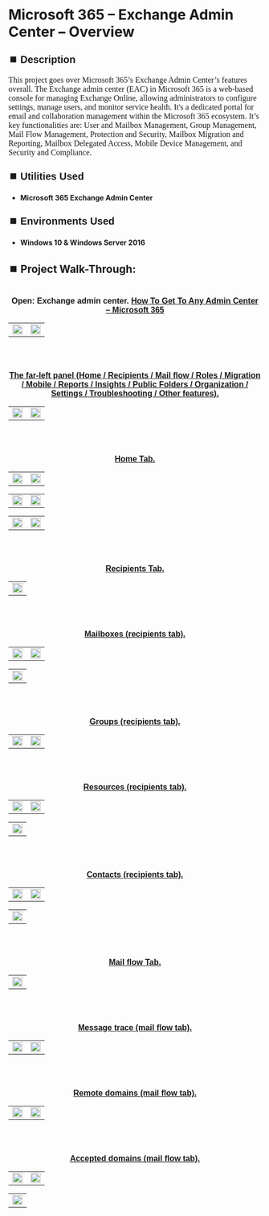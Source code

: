 <h1>Microsoft 365 – Exchange Admin Center – Overview</h1>


<h2 style="font-family: Arial, sans-serif; font-size: 20px; font-weight: bold; margin-top: 24px; margin-bottom: 12px;">
⏹️ Description</h2>

<p style="font-family: Georgia, serif; font-size: 16px; margin-top: 12px; margin-bottom: 12px;">
This project goes over Microsoft 365’s Exchange Admin Center’s features overall. The Exchange admin center (EAC) in Microsoft 365 is a web-based console for managing Exchange Online, allowing administrators to configure settings, manage users, and monitor service health. It's a dedicated portal for email and collaboration management within the Microsoft 365 ecosystem.  It’s key functionalities are: User and Mailbox Management, Group Management, Mail Flow Management, Protection and Security, Mailbox Migration and Reporting, Mailbox Delegated Access, Mobile Device Management, and Security and Compliance.
</b>



<h2 style="font-family: Arial, sans-serif; font-size: 20px; font-weight: bold; margin-top: 24px; margin-bottom: 12px;">
⏹️ Utilities Used</h2>
  
<p style="font-family: Georgia, serif; font-size: 16px; margin-top: 12px; margin-bottom: 12px;">
 
 - <b>Microsoft 365 Exchange Admin Center</b>



<h2 style="font-family: Arial, sans-serif; font-size: 20px; font-weight: bold; margin-top: 24px; margin-bottom: 12px;"> 
⏹️ Environments Used </h2>

<p style="font-family: Georgia, serif; font-size: 16px; margin-top: 12px; margin-bottom: 12px;">
 
- <b>Windows 10 & Windows Server 2016</b>



<h2 style="font-family: Arial, sans-serif; font-size: 20px; font-weight: bold; margin-top: 24px; margin-bottom: 12px;"> 
<h2>
⏹️ Project Walk-Through:</h2>
 <br/>

<div style="text-align:center;">
  <span style="font-family: Arial, sans-serif; font-size: 16px;"><b>Open: Exchange admin center.  <a href="https://github.com/RashadHagen/Microsoft-365-Get-To-Any-Admin-Center" style="font-family: Arial, sans-serif; font-size: 16px; font-weight: bold;">How To Get To Any Admin Center – Microsoft 365</b></span>  
<br/>

<table>
  <tr>
    <td><img src="https://imgur.com/vwoM7SB.png" height="100%" width="100%" /></td>
    <td><img src="https://imgur.com/hT5Vxct.png" height="100%" width="100%" /></td>
  </tr>
</table>

<br /><br />



<div style="text-align:center;">
  <span style="font-family: Arial, sans-serif; font-size: 16px;"><b>The far-left panel (Home / Recipients / Mail flow / Roles / Migration / Mobile / Reports / Insights / Public Folders / Organization / Settings / Troubleshooting / Other features).</b></span>  
<br/>

<table>
  <tr>
    <td><img src="https://imgur.com/kauttsr.png" height="100%" width="100%" /></td>
    <td><img src="https://imgur.com/c9dq3fR.png" height="100%" width="100%" /></td>
  </tr>
</table>

<br /><br />


<div style="text-align:center;">
  <span style="font-family: Arial, sans-serif; font-size: 16px;"><b>Home Tab.</b></span>  
<br/>

<table>
  <tr>
    <td><img src="https://imgur.com/WaArNMR.png" height="100%" width="100%" /></td>
    <td><img src="https://imgur.com/Qvpx10L.png" height="100%" width="100%" /></td>
  </tr>
</table>

<table>
  <tr>
    <td><img src="https://imgur.com/rm24Zkd.png" height="100%" width="100%" /></td>
    <td><img src="https://imgur.com/RFGfXte.png" height="100%" width="100%" /></td>
  </tr>
</table>

<table>
  <tr>
    <td><img src="https://imgur.com/F5Sx6JB.png" height="100%" width="100%" /></td>
    <td><img src="https://imgur.com/ahbkSQX.png" height="100%" width="100%" /></td>
  </tr>
</table>

<br /><br />


<div style="text-align:center;">
  <span style="font-family: Arial, sans-serif; font-size: 16px;"><b>Recipients Tab.</b></span>  
<br/>

<table>
  <tr>
    <td><img src="https://imgur.com/OiWJzf3.png" height="100%" width="100%" /></td>
  </tr>
</table>

<br /><br />


<div style="text-align:center;">
  <span style="font-family: Arial, sans-serif; font-size: 16px;"><b>Mailboxes (recipients tab).</b></span>  
<br/>

<table>
  <tr>
    <td><img src="https://imgur.com/DmmW1fX.png" height="100%" width="100%" /></td>
    <td><img src="https://imgur.com/QZAJb8q.png" height="100%" width="100%" /></td>
  </tr>
</table>

<table>
  <tr>
    <td><img src="https://imgur.com/rUAcobe.png" height="100%" width="100%" /></td>
  </tr>
</table>

<br /><br />


<div style="text-align:center;">
  <span style="font-family: Arial, sans-serif; font-size: 16px;"><b>Groups (recipients tab).</b></span>  
<br/>

<table>
  <tr>
    <td><img src="https://imgur.com/VtOVrEW.png" height="100%" width="100%" /></td>
    <td><img src="https://imgur.com/GDQdaXD.png" height="100%" width="100%" /></td>
  </tr>
</table>

<br /><br />


<div style="text-align:center;">
  <span style="font-family: Arial, sans-serif; font-size: 16px;"><b>Resources (recipients tab).</b></span>  
<br/>

<table>
  <tr>
    <td><img src="https://imgur.com/qClpcHf.png" height="100%" width="100%" /></td>
    <td><img src="https://imgur.com/wHaUdxd.png" height="100%" width="100%" /></td>
  </tr>
</table>

<table>
  <tr>
    <td><img src="https://imgur.com/sNEg0ZB.png" height="100%" width="100%" /></td>
  </tr>
</table>

<br /><br />


<div style="text-align:center;">
  <span style="font-family: Arial, sans-serif; font-size: 16px;"><b>Contacts (recipients tab).</b></span>  
<br/>

<table>
  <tr>
    <td><img src="https://imgur.com/Lrjj1pS.png" height="100%" width="100%" /></td>
    <td><img src="https://imgur.com/gIZIFZD.png" height="100%" width="100%" /></td>
  </tr>
</table>

<table>
  <tr>
    <td><img src="https://imgur.com/FJWIwyY.png" height="100%" width="100%" /></td>
  </tr>
</table>

<br /><br />


<div style="text-align:center;">
  <span style="font-family: Arial, sans-serif; font-size: 16px;"><b>Mail flow Tab.</b></span>  
<br/>

<table>
  <tr>
    <td><img src="https://imgur.com/FAXf4VO.png" height="100%" width="100%" /></td>
  </tr>
</table>

<br /><br />


<div style="text-align:center;">
  <span style="font-family: Arial, sans-serif; font-size: 16px;"><b>Message trace (mail flow tab).</b></span>  
<br/>

<table>
  <tr>
    <td><img src="https://imgur.com/mE7LOtX.png" height="100%" width="100%" /></td>
    <td><img src="https://imgur.com/8heOAUW.png" height="100%" width="100%" /></td>
  </tr>
</table>

<br /><br />


<div style="text-align:center;">
  <span style="font-family: Arial, sans-serif; font-size: 16px;"><b>Remote domains (mail flow tab).</b></span>  
<br/>

<table>
  <tr>
    <td><img src="https://imgur.com/FoVz2Vd.png" height="100%" width="100%" /></td>
    <td><img src="https://imgur.com/zLNtCSi.png" height="100%" width="100%" /></td>
  </tr>
</table>

<br /><br />


<div style="text-align:center;">
  <span style="font-family: Arial, sans-serif; font-size: 16px;"><b>Accepted domains (mail flow tab).</b></span>  
<br/>

<table>
  <tr>
    <td><img src="https://imgur.com/jnwHLB3.png" height="100%" width="100%" /></td>
    <td><img src="https://imgur.com/CqrYB2D.png" height="100%" width="100%" /></td>
  </tr>
</table>

<table>
  <tr>
    <td><img src="https://imgur.com/zQdmEGO.png" height="100%" width="100%" /></td>
  </tr>
</table>

<br /><br />


